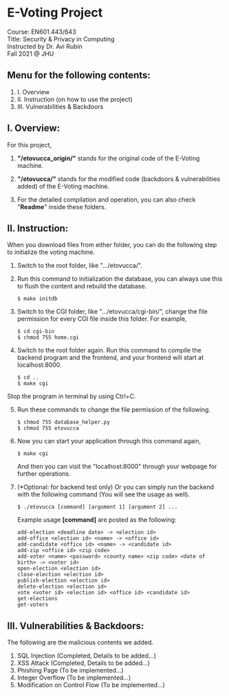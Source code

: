 # **E-Voting Project**  

Course: EN601.443/643        
Title: Security & Privacy in Computing    
Instructed by Dr. Avi Rubin    
Fall 2021 @ JHU

## Menu for the following contents:
1. I. Overview
2. II. Instruction (on how to use the project)
3. III. Vulnerabilities & Backdoors

## I. Overview: 
For this project,
1. **"/etovucca_origin/"** stands for the original code of the E-Voting machine.

2. **"/etovucca/"** stands for the modified code (backdoors & vulnerabilities added) of the E-Voting machine.

3. For the detailed compilation and operation, you can also check "**Readme**" inside these folders.


## II. Instruction:
When you download files from either folder, you can do the following step to initialize the voting machine.

1. Switch to the root folder, like ".../etovucca/".  

2. Run this command to initialization the database, you can always use this to flush the content and rebuild the database.

       $ make initdb

3. Switch to the CGI folder, like ".../etovucca/cgi-bin/", change the file permission for every CGI file inside this folder. For example,  
       
       $ cd cgi-bin
       $ chmod 755 home.cgi

5. Switch to the root folder again. Run this command to compile the backend program and the frontend, and your frontend will start at localhost:8000.    

       $ cd ..        
       $ make cgi

Stop the program in terminal by using Ctrl+C.

5. Run these commands to change the file permission of the following.  

       $ chmod 755 database_helper.py
       $ chmod 755 etovucca

6. Now you can start your application through this command again,  

       $ make cgi

    And then you can visit the "localhost:8000" through your webpage for further operations.  


7. (*Optional: for backend test only) Or you can simply run the backend with the following command (You will see the usage as well).  

       $ ./etovucca [command] [argument 1] [argument 2] ...

    Example usage **[command]** are posted as the following:  

       add-election <deadline date> -> <election id>
       add-office <election id> <name> -> <office id>
       add-candidate <office id> <name> -> <candidate id>
       add-zip <office id> <zip code>
       add-voter <name> <password> <county name> <zip code> <date of birth> -> <voter id>
       open-election <election id>
       close-election <election id>
       publish-election <election id>
       delete-election <election id>
       vote <voter id> <election id> <office id> <candidate id>
       get-elections
       get-voters

## III. Vulnerabilities & Backdoors:
The following are the malicious contents we added.
1. SQL Injection (Completed, Details to be added...)
2. XSS Attack (Completed, Details to be added...)
3. Phishing Page (To be implemented...)
4. Integer Overflow (To be implemented...)
5. Modification on Control Flow (To be implemented...)